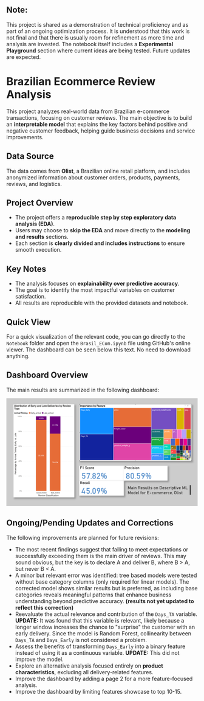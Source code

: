 ## Note:

This project is shared as a demonstration of technical proficiency and as part of an ongoing optimization process. It is understood that this work is not final and that there is usually room for refinement as more time and analysis are invested. The notebook itself includes a **Experimental Playground** section where current ideas are being tested. Future updates are expected.

# Brazilian Ecommerce Review Analysis

This project analyzes real-world data from Brazilian e-commerce transactions, focusing on customer reviews. The main objective is to build an **interpretable model** that explains the key factors behind positive and negative customer feedback, helping guide business decisions and service improvements.

## Data Source

The data comes from **Olist**, a Brazilian online retail platform, and includes anonymized information about customer orders, products, payments, reviews, and logistics.

## Project Overview

- The project offers a **reproducible step by step exploratory data analysis (EDA)**.
- Users may choose to **skip the EDA** and move directly to the **modeling and results** sections.
- Each section is **clearly divided and includes instructions** to ensure smooth execution.

## Key Notes

- The analysis focuses on **explainability over predictive accuracy**.
- The goal is to identify the most impactful variables on customer satisfaction.
- All results are reproducible with the provided datasets and notebook.

## Quick View

For a quick visualization of the relevant code, you can go directly to the `Notebook` folder and open the `Brasil_ECom.ipynb` file using GitHub's online viewer. The dashboard can be seen below this text. No need to download anything.

## Dashboard Overview

The main results are summarized in the following dashboard:

![Dashboard: RF_B_R2 (.49) Olist](Dashboard/RF_B_R2(.49)OlistPNG.png)

## Ongoing/Pending Updates and Corrections

The following improvements are planned for future revisions:
- The most recent findings suggest that failing to meet expectations or successfully exceeding them is the main driver of reviews. This may sound obvious, but the key is to declare A and deliver B, where B > A, but never B < A.
- A minor but relevant error was identified: tree based models were tested without base category columns (only required for linear models). The corrected model shows similar results but is preferred, as including base categories reveals meaningful patterns that enhance business understanding beyond predictive accuracy. **(results not yet updated to reflect this correction)**
- Reevaluate the actual relevance and contribution of the `Days_TA` variable. **UPDATE:** It was found that this variable is relevant, likely because a longer window increases the chance to "surprise" the customer with an early delivery. Since the model is Random Forest, collinearity between `Days_TA` and `Days_Early` is not considered a problem.
- Assess the benefits of transforming `Days_Early` into a binary feature instead of using it as a continuous variable. **UPDATE:** This did not improve the model.
- Explore an alternative analysis focused entirely on **product characteristics**, excluding all delivery-related features.
- Improve the dashboard by adding a page 2 for a more feature-focused analysis.
- Improve the dashboard by limiting  features showcase  to top 10-15.

